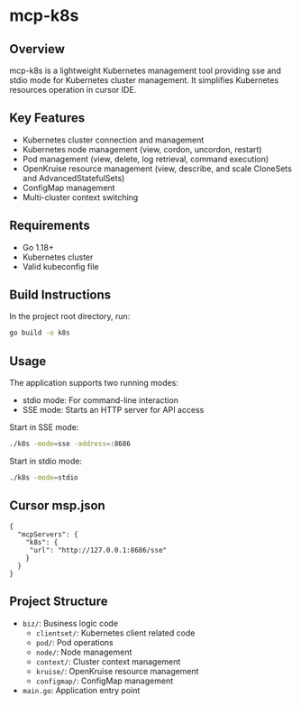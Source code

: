 # mcp-k8s

## Overview
mcp-k8s is a lightweight Kubernetes management tool providing sse and stdio mode for Kubernetes cluster management. It simplifies Kubernetes resources operation in cursor IDE.

## Key Features
- Kubernetes cluster connection and management
- Kubernetes node management (view, cordon, uncordon, restart)
- Pod management (view, delete, log retrieval, command execution)
- OpenKruise resource management (view, describe, and scale CloneSets and AdvancedStatefulSets)
- ConfigMap management
- Multi-cluster context switching

## Requirements
- Go 1.18+
- Kubernetes cluster
- Valid kubeconfig file

## Build Instructions
In the project root directory, run:
```bash
go build -o k8s
```

## Usage
The application supports two running modes:
- stdio mode: For command-line interaction
- SSE mode: Starts an HTTP server for API access

Start in SSE mode:
```bash
./k8s -mode=sse -address=:8686
```

Start in stdio mode:
```bash
./k8s -mode=stdio
```

## Cursor msp.json
```
{
  "mcpServers": {
    "k8s": {
     "url": "http://127.0.0.1:8686/sse"
    }
  }
}
```

## Project Structure
- `biz/`: Business logic code
  - `clientset/`: Kubernetes client related code
  - `pod/`: Pod operations
  - `node/`: Node management
  - `context/`: Cluster context management
  - `kruise/`: OpenKruise resource management
  - `configmap/`: ConfigMap management
- `main.go`: Application entry point

